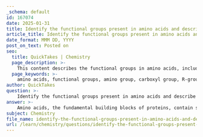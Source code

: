 ```yaml
---
_schema: default
id: 167074
date: 2025-01-31
title: Identify the functional groups present in amino acids and describe their properties.
article_title: Identify the functional groups present in amino acids and describe their properties.
date_format: MMM DD, YYYY
post_on_text: Posted on
seo:
  title: QuickTakes | Chemistry
  page_description: >-
    This content describes the functional groups in amino acids, including their structure and properties, and explains their roles in chemical reactions and protein synthesis.
  page_keywords: >-
    amino acids, functional groups, amino group, carboxyl group, R-group, properties, chemical properties, biological functions, peptide bonds, protein structure, hydrophilic, hydrophobic, polar, acid-base reactions
author: QuickTakes
question: >-
    Identify the functional groups present in amino acids and describe their properties.
answer: >-
    Amino acids, the fundamental building blocks of proteins, contain specific functional groups that are crucial for their chemical properties and biological functions. The primary functional groups present in all amino acids are:\n\n1. **Amino Group (-NH₂)**:\n   - **Structure**: The amino group consists of a nitrogen atom bonded to two hydrogen atoms.\n   - **Properties**: This group acts as a base, meaning it can accept protons (H⁺) in solution, which contributes to the amino acid's ability to participate in acid-base reactions. The presence of the amino group makes amino acids generally polar and hydrophilic, allowing them to interact well with water.\n\n2. **Carboxyl Group (-COOH)**:\n   - **Structure**: The carboxyl group contains a carbon atom double-bonded to an oxygen atom and also bonded to a hydroxyl group (-OH).\n   - **Properties**: This group acts as an acid, meaning it can donate protons (H⁺) in solution. The carboxyl group also contributes to the polarity of amino acids, enhancing their solubility in water. The ability to donate protons is essential for the amino acid's role in biochemical reactions and protein structure.\n\n3. **R-Group (Side Chain)**:\n   - **Structure**: The R-group is a variable side chain that differs among the 20 standard amino acids. It can be nonpolar, polar, positively charged, or negatively charged.\n   - **Properties**: The characteristics of the R-group determine the unique properties of each amino acid, influencing its solubility, reactivity, and role in protein structure. For example, nonpolar R-groups tend to be hydrophobic, while polar or charged R-groups are hydrophilic.\n\n### Summary of Functional Group Properties:\n- **Amino Group**: Basic, polar, hydrophilic; accepts protons.\n- **Carboxyl Group**: Acidic, polar, hydrophilic; donates protons.\n- **R-Group**: Determines the specific chemical behavior and properties of each amino acid.\n\nThese functional groups are essential for the formation of peptide bonds between amino acids, leading to the synthesis of proteins. The interactions between the R-groups of amino acids also play a critical role in the folding and stability of protein structures, influencing their biological functions.
subject: Chemistry
file_name: identify-the-functional-groups-present-in-amino-acids-and-describe-their-properties.md
url: /learn/chemistry/questions/identify-the-functional-groups-present-in-amino-acids-and-describe-their-properties
---
```


&nbsp;